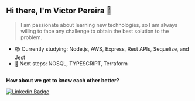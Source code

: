 ## Hi there, I'm Victor Pereira 👋
> I am passionate about learning new technologies, so I am always willing to face any challenge to obtain the best solution to the problem.
<!-- > Follow my trajectory in: [TIL(Today-I-Learned)](https://github.com/Victorspsr/til_today-i-learnned/blob/master/README.md) -->

- 📚 Currently studying:  Node.js, AWS, Express, Rest APIs, Sequelize, and Jest 
- 🚀 Next steps: NOSQL, TYPESCRIPT, Terraform

##
**How about we get to know each other better?**

[![Linkedin Badge](https://img.shields.io/badge/-LinkedIn-blue?style=flat-square&logo=Linkedin&logoColor=white&link=https://www.linkedin.com/in/victorspsr)](https://www.linkedin.com/in/victorspsr)
